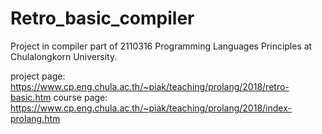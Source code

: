 # Retro_basic_compiler
Project in compiler part of 2110316 Programming Languages Principles at Chulalongkorn University.

project page: https://www.cp.eng.chula.ac.th/~piak/teaching/prolang/2018/retro-basic.htm
course page: https://www.cp.eng.chula.ac.th/~piak/teaching/prolang/2018/index-prolang.htm
